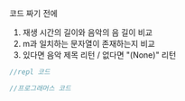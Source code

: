 코드 짜기 전에

1. 재생 시간의 길이와 음악의 음 길이 비교
2. m과 일치하는 문자열이 존재하는지 비교
3. 있다면 음악 제목 리턴 / 없다면 "(None)" 리턴

```javascript
//repl 코드
```

```javascript
//프로그래머스 코드
```
